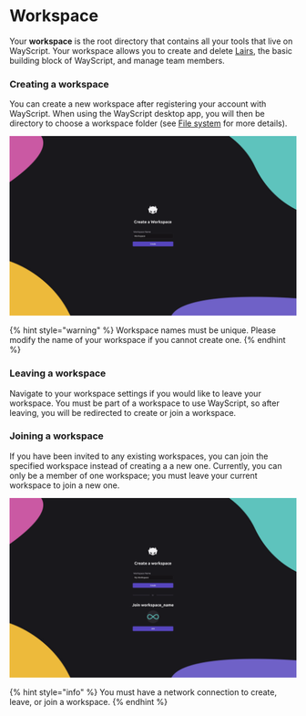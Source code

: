 # Workspace

Your **workspace** is the root directory that contains all your tools that live on WayScript. Your workspace allows you to create and delete [Lairs](../building-tools/lairs.md), the basic building block of WayScript, and manage team members.&#x20;

### **Creating a workspace**

You can create a new workspace after registering your account with WayScript. When using the WayScript desktop app, you will then be directory to choose a workspace folder (see [File system](../building-tools/file-system.md) for more details).

![](<../.gitbook/assets/env-1 (1).png>)

{% hint style="warning" %}
Workspace names must be unique. Please modify the name of your workspace if you cannot create one.
{% endhint %}

### **Leaving a workspace**

Navigate to your workspace settings if you would like to leave your workspace. You must be part of a workspace to use WayScript, so after leaving, you will be redirected to create or join a workspace.

### **Joining a workspace**

If you have been invited to any existing workspaces, you can join the specified workspace instead of creating a a new one. Currently, you can only be a member of one workspace; you must leave your current workspace to join a new one.

![](../.gitbook/assets/desktop-7.png)

{% hint style="info" %}
You must have a network connection to create, leave, or join a workspace.
{% endhint %}
